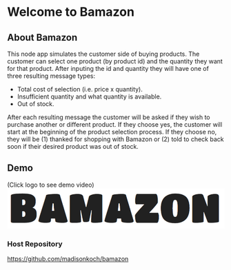 # Welcome to **Bamazon**
## About Bamazon
This node app simulates the customer side of buying products. The customer can select one product (by product id) and the quantity they want for that product. After inputing the id and quantity they will have one of three resulting message types:
- Total cost of selection (i.e. price x quantity).
- Insufficient quantity and what quantity is available.
- Out of stock.

After each resulting message the customer will be asked if they wish to purchase another or different product. If they choose yes, the customer will start at the beginning of the product selection process. If they choose no, they will be (1) thanked for shopping with Bamazon or (2) told to check back soon if their desired product was out of stock.

## Demo
(Click logo to see demo video)
[![Bamazon Demo](./bamazon.png)](http://somup.com/cFhjIsVGAH)


### Host Repository
https://github.com/madisonkoch/bamazon
